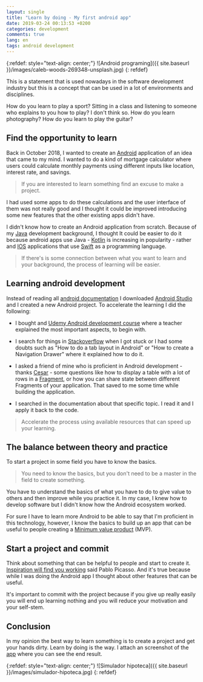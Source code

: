 ```yaml
---
layout: single
title: "Learn by doing - My first android app"
date: 2019-03-24 00:13:53 +0200
categories: development
comments: true
lang: en
tags: android development
---
```


{:refdef: style="text-align: center;"}
![Android programing]({{ site.baseurl }}/images/caleb-woods-269348-unsplash.jpg)
{: refdef}

This is a statement that is used nowadays in the software development industry but this is a concept that can be used in a lot of environments and disciplines. 

How do you learn to play a sport? Sitting in a class and listening to someone who explains to you how to play?  I don't think so. How do you learn photography? How do you learn to play the guitar? 


Find the opportunity to learn
------------------------------
Back in October 2018, I wanted to create an <a href="https://en.wikipedia.org/wiki/Android_(operating_system)">Android</a> application of an idea that came to my mind. I wanted to do a kind of mortgage calculator where users could calculate monthly payments using different inputs like location, interest rate, and savings. 

> If you are interested to learn something find an excuse to make a project.

I had used some apps to do these calculations and the user interface of them was not really good and I thought it could be improved introducing some new features that the other existing apps didn't have.

I didn't know how to create an Android application from scratch. Because of my <a href="https://en.wikipedia.org/wiki/Java_(programming_language)">Java</a> development background, I thought It could be easier to do it because android apps use Java - <a href="https://en.wikipedia.org/wiki/Kotlin_(programming_language)">Kotlin</a> is increasing in popularity - rather and <a href="https://en.wikipedia.org/wiki/IOS">IOS</a> applications that use <a href="https://en.wikipedia.org/wiki/Swift_(programming_language)">Swift</a> as a programming language. 

> If there's is some connection between what you want to learn and your background, the process of learning will be easier. 

Learning android development
--------------------------
Instead of reading all <a href="https://developer.android.com/guide"> android documentation</a> I downloaded <a href="https://developer.android.com/studio">Android Studio</a> 
and I created a new Android project. To accelerate the learning I did the following:

- I bought and <a href="https://www.udemy.com/programacion-de-android-desde-cero/">Udemy Android development course</a> where a teacher explained the most important aspects, to begin with. 

- I search for things in <a href="https://en.wikipedia.org/wiki/Stack_Overflow">Stackoverflow</a> when I got stuck or I had some doubts such as "How to do a tab layout in Android" or "How to create a Navigation Drawer" where it explained how to do it. 

- I asked a friend of mine who is proficient in Android development - thanks <a href="https://www.linkedin.com/in/cesards/">Cesar</a> - some questions like how to display a table with a lot of rows in a <a href="https://developer.android.com/guide/components/fragments">Fragment</a>, or how you can share state between different Fragments of your application. That saved to me some time while building the application.

- I searched in the documentation about that specific topic. I read it and I apply it back to the code. 

> Accelerate the process using available resources that can speed up your learning.

The balance between theory and practice
----------------
To start a project in some field you have to know the basics. 

> You need to know the basics, but you don't need to be a master in the field to create something.

You have to understand the basics of what you have to do to give value to others and then improve while you practice it. In my case, I knew how to develop software but I didn't know how the Android ecosystem worked. 

For sure I have to learn more Android to be able to say that I'm proficient in this technology, however, I know the basics to build up an app that can be useful to people creating a <a href="https://en.wikipedia.org/wiki/Minimum_viable_product">Minimum value product</a> (MVP). 

Start a project and commit
-----------------------------
Think about something that can be helpful to people and start to create it.  <a href="https://www.goodreads.com/quotes/30296-inspiration-exists-but-it-has-to-find-you-working"> Inspiration will find you working</a> said Pablo Picasso. And it's true because while 
I was doing the Android app I thought about other features that can be useful.

It's important to commit with the project because if you give up really easily you will end up learning nothing and you will reduce your motivation and your self-stem. 

Conclusion
--------------
In my opinion the best way to learn something is to create a project and get your hands dirty. Learn by doing is the way. I attach an screenshot of the <a href="https://play.google.com/store/apps/details?id=com.manriqueapps.simuladorhipoteca">app</a> where you can see the end result.

{:refdef: style="text-align: center;"}
![Simulador hipoteca]({{ site.baseurl }}/images/simulador-hipoteca.jpg)
{: refdef}

 

